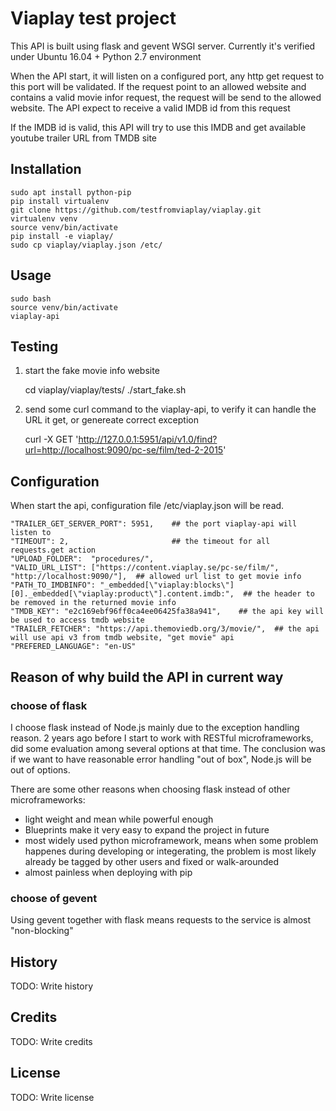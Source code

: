 # Viaplay test project

This API is built using flask and gevent WSGI server. Currently it's verified under Ubuntu 16.04 + Python 2.7 environment

When the API start, it will listen on a configured port, any http get request to this port will be validated. If the request point to an allowed website and contains a valid movie infor request, the request will be send to the allowed website. The API expect to receive a valid IMDB id from this request

If the IMDB id is valid, this API will try to use this IMDB and get available youtube trailer URL from TMDB site

## Installation

    sudo apt install python-pip
    pip install virtualenv
    git clone https://github.com/testfromviaplay/viaplay.git
    virtualenv venv
    source venv/bin/activate
    pip install -e viaplay/
    sudo cp viaplay/viaplay.json /etc/

## Usage

    sudo bash
    source venv/bin/activate
    viaplay-api

## Testing

   1. start the fake movie info website
   
        cd viaplay/viaplay/tests/
        ./start_fake.sh
    
   2. send some curl command to the viaplay-api, to verify it can handle the URL it get, or genereate correct exception
   
         curl -X GET 'http://127.0.0.1:5951/api/v1.0/find?url=http://localhost:9090/pc-se/film/ted-2-2015'

## Configuration

When start the api, configuration file /etc/viaplay.json will be read. 

    "TRAILER_GET_SERVER_PORT": 5951,    ## the port viaplay-api will listen to
    "TIMEOUT": 2,                       ## the timeout for all requests.get action 
    "UPLOAD_FOLDER":  "procedures/",
    "VALID_URL_LIST": ["https://content.viaplay.se/pc-se/film/", "http://localhost:9090/"],  ## allowed url list to get movie info
    "PATH_TO_IMDBINFO": "_embedded[\"viaplay:blocks\"][0]._embedded[\"viaplay:product\"].content.imdb:",  ## the header to be removed in the returned movie info
    "TMDB_KEY": "e2c169ebf96ff0ca4ee06425fa38a941",    ## the api key will be used to access tmdb website
    "TRAILER_FETCHER": "https://api.themoviedb.org/3/movie/",  ## the api will use api v3 from tmdb website, "get movie" api
    "PREFERED_LANGUAGE": "en-US"

## Reason of why build the API in current way

### choose of flask
I choose flask instead of Node.js mainly due to the exception handling reason. 2 years ago before I start to work with RESTful microframeworks, did some evaluation among several options at that time. The conclusion was if we want to have reasonable error handling "out of box", Node.js will be out of options.

There are some other reasons when choosing flask instead of other microframeworks:
  - light weight and mean while powerful enough
  - Blueprints make it very easy to expand the project in future
  - most widely used python microframework, means when some problem happenes during developing or integerating, the problem is most likely already be tagged by other users and fixed or walk-arounded
  - almost painless when deploying with pip

### choose of gevent
Using gevent together with flask means requests to the service is almost "non-blocking"

## History

TODO: Write history

## Credits

TODO: Write credits

## License

TODO: Write license
